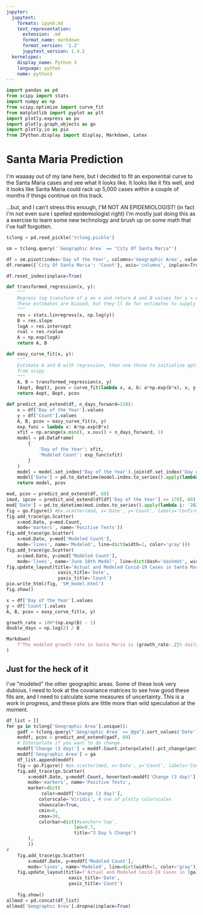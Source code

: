 ```yaml
---
jupyter:
  jupytext:
    formats: ipynb,md
    text_representation:
      extension: .md
      format_name: markdown
      format_version: '1.2'
      jupytext_version: 1.4.2
  kernelspec:
    display_name: Python 3
    language: python
    name: python3
---
```


```python
import pandas as pd
from scipy import stats
import numpy as np
from scipy.optimize import curve_fit
from matplotlib import pyplot as plt
import plotly.express as px
import plotly.graph_objects as go
import plotly.io as pio
from IPython.display import display, Markdown, Latex
```

# Santa Maria Prediction

I'm waaaay out of my lane here, but I decided to fit an exponential curve to the Santa Maria cases and see what it looks like. It looks like it fits well, and it looks like Santa Maria could rack up 5,000 cases within a couple of months if things continue on this track. 

...but, and I can't stress this enough, I'M NOT AN EPIDEMIOLOGIST! (in fact I'm not even sure I spelled epidemiologist right) I'm mostly just doing this as a exercise to learn some new technology and brush up on some math that I've half forgotten.

```python
tclong = pd.read_pickle('tclong.pickle')
```

```python
sm = tclong.query('`Geographic Area` == "City Of Santa Maria"')
```

```python
df = sm.pivot(index='Day of the Year', columns='Geographic Area', values='Count')
df.rename({'City Of Santa Maria': 'Count'}, axis='columns', inplace=True)
```

```python
df.reset_index(inplace=True)
```

```python
def transformed_regression(x, y):
    """
    Regress log transform of y on x and return A and B values for y = A * exp(B * x).
    These estimates are biased, but they'll do for estimates to supply to curve_fit.
    """
    res = stats.linregress(x, np.log(y))
    B = res.slope
    logA = res.intercept
    rval = res.rvalue
    A = np.exp(logA)
    return A, B

def easy_curve_fit(x, y):
    """
    Estimate A and B with regression, then use those to initialize optimized curve_fit
    from scipy.
    """
    A, B = transformed_regression(x, y)
    (Aopt, Bopt), pcov = curve_fit(lambda x, a, b: a*np.exp(b*x), x, y, p0=(A, B))
    return Aopt, Bopt, pcov

def predict_and_extend(df, n_days_forward=120):
    x = df['Day of the Year'].values
    y = df['Count'].values
    A, B, pcov = easy_curve_fit(x, y)
    exp_func = lambda x: A*np.exp(B*x)
    xfit = np.arange(x.min(), x.max() + n_days_forward, 1)
    model = pd.DataFrame(
        {
            'Day of the Year': xfit,
            'Modeled Count': exp_func(xfit)
        }
    )
    model = model.set_index('Day of the Year').join(df.set_index('Day of the Year'))
    model['Date'] = pd.to_datetime(model.index.to_series().apply(lambda i: '2020 ' + str(i)), format='%Y %j')
    return model, pcov
```

```python
mod, pcov = predict_and_extend(df, 60)
imod, ipcov = predict_and_extend(df[df['Day of the Year'] <= 170], 60)
mod['Date'] = pd.to_datetime(mod.index.to_series().apply(lambda i: '2020 ' + str(i)), format='%Y %j')
fig = go.Figure() #px.scatter(mod, x='Date', y='Count', labels='Confirmed Cases')
fig.add_trace(go.Scatter(
    x=mod.Date, y=mod.Count,
    mode='markers', name='Positive Tests'))
fig.add_trace(go.Scatter(
    x=mod.Date, y=mod['Modeled Count'], 
    mode='lines', name='Modeled', line=dict(width=1, color='gray')))
fig.add_trace(go.Scatter(
    x=imod.Date, y=imod['Modeled Count'], 
    mode='lines', name='June 18th Model', line=dict(dash='dashdot', width=1, color='red')))
fig.update_layout(title='Actual and Modeled Covid-19 Cases in Santa Maria, CA',
                   xaxis_title='Date',
                   yaxis_title='Count')
pio.write_html(fig, 'SM_model.html')
fig.show()
```

```python
x = df['Day of the Year'].values
y = df['Count'].values
A, B, pcov = easy_curve_fit(x, y)

growth_rate = 100*(np.exp(B) - 1)
double_days = np.log(2) / B

Markdown(
    f"The modeled growth rate in Santa Maria is {growth_rate:.2}% daily. At that rate, cases will double every {double_days:.1f} days."
)
```

## Just for the heck of it

I've "modeled" the other geographic areas. Some of these look very dubious. I need to look at the covariance matrices to see how good these fits are, and I need to calculate some measures of uncertainty. This is a work in progress, and these plots are little more than wild speculation at the moment.

```python
df_list = []
for ga in tclong['Geographic Area'].unique():
    gadf = tclong.query("`Geographic Area` == @ga").sort_values('Date')
    moddf, pcov = predict_and_extend(gadf, 60)
    # Interpolate if you want to do change.
    moddf['Change (3 day)'] = moddf.Count.interpolate().pct_change(periods=3) * 100
    moddf['Geographic Area'] = ga
    df_list.append(moddf)
    fig = go.Figure() #px.scatter(mod, x='Date', y='Count', labels='Confirmed Cases')
    fig.add_trace(go.Scatter(
        x=moddf.Date, y=moddf.Count, hovertext=moddf['Change (3 day)'].apply(lambda pct: f'{pct:.1f}% in 3 days'),
        mode='markers', name='Positive Tests',
        marker=dict(
             color=moddf['Change (3 day)'],
            colorscale='Viridis', # one of plotly colorscales
            showscale=True,
            cmin=0,
            cmax=30,
            colorbar=dict(#yanchor='top',
                         len=0.7,
                         title="3 Day % Change")
        ),
        ))
#     
    fig.add_trace(go.Scatter(
        x=moddf.Date, y=moddf['Modeled Count'], 
        mode='lines', name='Modeled', line=dict(width=1, color='gray')))
    fig.update_layout(title=f'Actual and Modeled Covid-19 Cases in {ga}, CA',
                       xaxis_title='Date',
                       yaxis_title='Count')
    
    fig.show()
allmod = pd.concat(df_list)
allmod['Geographic Area'].dropna(inplace=True)
```

```python

```

